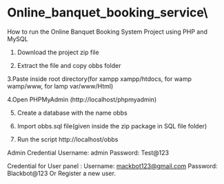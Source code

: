# Online_banquet_booking_service\

How to run the Online Banquet Booking System Project using PHP and MySQL

1. Download the project zip file

2. Extract the file and copy obbs folder

3.Paste inside root directory(for xampp xampp/htdocs, for wamp wamp/www, for lamp var/www/Html)

4.Open PHPMyAdmin (http://localhost/phpmyadmin)

5. Create a database with the name  obbs

6. Import obbs.sql file(given inside the zip package in SQL file folder)

7. Run the script http://localhost/obbs

Admin Credential
Username: admin
Password: Test@123

Credential for User panel :
Username: mackbot123@gmail.com
Password: Blackbot@123
Or Register a new user.
